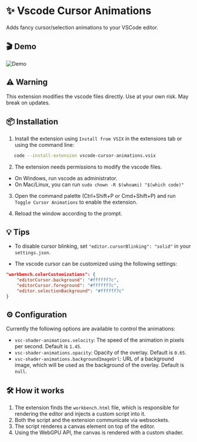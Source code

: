# ✨ Vscode Cursor Animations

Adds fancy cursor/selection animations to your VSCode editor.

## 🎬 Demo

![Demo](./demo/2025-04-09-181753.gif)

## ⚠️ Warning

This extension modifies the vscode files directly. Use at your own risk. May break on updates.

## 📦 Installation

1. Install the extension using `Install from VSIX` in the extensions tab or using the command line:

```bash
   code --install-extension vscode-cursor-animations.vsix
```

2. The extension needs permissions to modify the vscode files.

- On Windows, run vscode as administrator.
- On Mac/Linux, you can run `sudo chown -R $(whoami) "$(which code)"`

3. Open the command palette (Ctrl+Shift+P or Cmd+Shift+P) and run `Toggle Cursor Animations` to enable the extension.

4. Reload the window according to the prompt.

## 💡 Tips

- To disable cursor blinking, set `"editor.cursorBlinking": "solid"` in your `settings.json`.

- The vscode cursor can be customized using the following settings:

```json
"workbench.colorCustomizations": {
    "editorCursor.background": "#ffffff7c",
    "editorCursor.foreground": "#ffffff7c",
    "editor.selectionBackground": "#ffffff7c"
}
```

## ⚙️ Configuration

Currently the following options are available to control the animations:

- `vsc-shader-animations.velocity`: The speed of the animation in pixels per second. Default is `1.45`.
- `vsc-shader-animations.opacity`: Opacity of the overlay. Default is `0.65`.
- `vsc-shader-animations.backgroundImageUrl`: URL of a background image, which will be used as the background of the overlay. Default is `null`.

## 🛠️ How it works

1. The extension finds the `workbench.html` file, which is responsible for rendering the editor and injects a custom script into it.
2. Both the script and the extension communicate via websockets.
3. The script renderes a canvas element on top of the editor.
4. Using the WebGPU API, the canvas is rendered with a custom shader.
